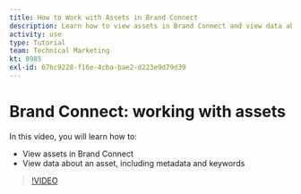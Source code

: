 ```yaml
---
title: How to Work with Assets in Brand Connect
description: Learn how to view assets in Brand Connect and view data about an asset, including metadata and keywords in [!UICONTROL Workfront DAM].
activity: use
type: Tutorial
team: Technical Marketing
kt: 8985
exl-id: 67bc9228-f16e-4cba-bae2-d223e9d79d39
---
```

# Brand Connect: working with assets

In this video, you will learn how to:

* View assets in Brand Connect
* View data about an asset, including metadata and keywords

>[!VIDEO](https://video.tv.adobe.com/v/335247/?quality=12)
